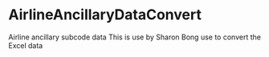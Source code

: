 # AirlineAncillaryDataConvert
Airline ancillary subcode data
This is use by Sharon Bong
use to convert the Excel data
